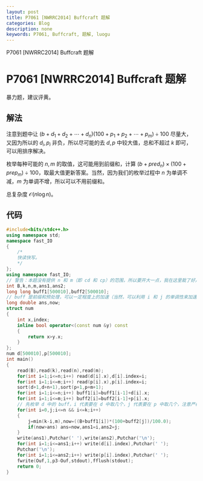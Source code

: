 ```yaml
---
layout: post
title: P7061 [NWRRC2014] Buffcraft 题解
categories: Blog
description: none
keywords: P7061, Buffcraft, 题解, luogu
---
```


P7061 [NWRRC2014] Buffcraft 题解

# P7061 [NWRRC2014] Buffcraft 题解

暴力题，建议评黄。

## 解法

注意到题中让 $(b + d_1 + d_2 + \cdots + d_n)(100 + p_1 + p_2 + \cdots + p_m) \div 100$ 尽量大，又因为所以的 $d_i , p_i$ 非负，所以尽可能的去 $d , p$ 中较大值，总和不超过 $k$ 即可，可以用排序解决。

枚举每种可能的 $n , m$ 的取值，这可能用到前缀和，计算 $(b + pred_n) \times (100 + prep_m) \div 100$，取最大值更新答案。当然，因为我们的枚举过程中 $n$ 为单调不减，$m$ 为单调不增，所以可以不用前缀和。

总复杂度 $\mathcal{O}(n \log n)$。

## 代码

```cpp
#include<bits/stdc++.h>
using namespace std;
namespace fast_IO
{
	/*
	快读快写。
	*/
};
using namespace fast_IO;
// 警告：本题没有提供 n 和 m（即 cd 和 cp）的范围，所以要开大一点，我在这里栽了好几次
int B,k,n,m,ans1,ans2;
long long buff1[500010],buff2[500010];
// buff 是前缀和预处理，可以一定程度上的加速（当然，可以利用 i 和 j 的单调性来加速，但是显然比前缀和麻烦）
long double ans,now;
struct num
{
	int x,index;
	inline bool operator<(const num &y) const
	{
		return x>y.x;
	}
};
num d[500010],p[500010];
int main()
{
	read(B),read(k),read(n),read(m);
	for(int i=1;i<=n;i++) read(d[i].x),d[i].index=i;
	for(int i=1;i<=m;i++) read(p[i].x),p[i].index=i;
	sort(d+1,d+n+1),sort(p+1,p+m+1);
	for(int i=1;i<=n;i++) buff1[i]=buff1[i-1]+d[i].x;
	for(int i=1;i<=m;i++) buff2[i]=buff2[i-1]+p[i].x;
	// 先枚举 d 中的 buff，i 代表要在 d 中取几个，j 代表要在 p 中取几个，注意严格控制 i 和 j 的范围，别取多了
	for(int i=0,j;i<=n && i<=k;i++)
	{
		j=min(k-i,m),now=((B+buff1[i])*(100+buff2[j])/100.0);
		if(now>ans) ans=now,ans1=i,ans2=j;
	}
	write(ans1),Putchar(' '),write(ans2),Putchar('\n');
	for(int i=1;i<=ans1;i++) write(d[i].index),Putchar(' ');
	Putchar('\n');
	for(int i=1;i<=ans2;i++) write(p[i].index),Putchar(' ');
	fwrite(Ouf,1,p3-Ouf,stdout),fflush(stdout);
	return 0;
}
```
